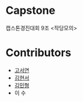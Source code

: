 # Capstone
캡스톤경진대회 9조 <작당모의>


# Contributors
- [고서연](https://github.com/seoyeonmmn)
- [김현서](https://github.com/Hiseoi)
- [김민형](https://github.com/mhkim213)
- 이 수
